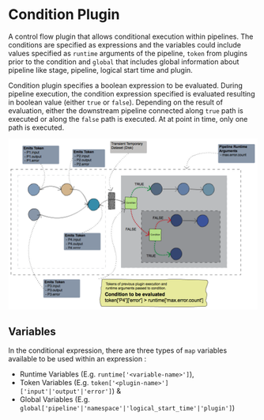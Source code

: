# Condition Plugin

A control flow plugin that allows conditional execution within pipelines. The conditions are specified as expressions and the variables could include values specified as `runtime` arguments of the pipeline, `token` from plugins prior to the condition  and `global` that includes global information about pipeline like stage, pipeline, logical start time and plugin.

Condition plugin specifies a boolean expression to be evaluated. During pipeline execution, the condition expression specified is evaluated resulting in boolean value (either `true` or `false`). Depending on the result of evaluation, either the downstream pipeline connected along `true` path is executed or along the `false` path is executed. At at point in time, only one path is executed. 

<img src="docs/condition-plugin.png">

## Variables

In the conditional expression, there are three types of `map` variables available to be used within an expression :

* Runtime Variables (E.g. `runtime['<variable-name>']`),
* Token Variables (E.g. `token['<plugin-name>']['input'|'output'|'error']`) & 
* Global Variables (E.g. `global['pipeline'|'namespace'|'logical_start_time'|'plugin']`)
